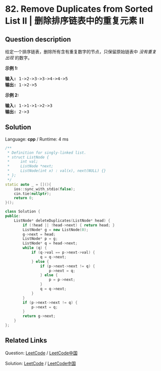 # 82. Remove Duplicates from Sorted List II | 删除排序链表中的重复元素 II

## Question description

<!--If you want to use the English description, use <p>Given a sorted linked list, delete all nodes that have duplicate numbers, leaving only <em>distinct</em> numbers from the original list.</p>

<p><strong>Example 1:</strong></p>

<pre>
<strong>Input:</strong> 1-&gt;2-&gt;3-&gt;3-&gt;4-&gt;4-&gt;5
<strong>Output:</strong> 1-&gt;2-&gt;5
</pre>

<p><strong>Example 2:</strong></p>

<pre>
<strong>Input:</strong> 1-&gt;1-&gt;1-&gt;2-&gt;3
<strong>Output:</strong> 2-&gt;3
</pre>
 instead-->
<p>给定一个排序链表，删除所有含有重复数字的节点，只保留原始链表中&nbsp;<em>没有重复出现&nbsp;</em>的数字。</p>

<p><strong>示例&nbsp;1:</strong></p>

<pre><strong>输入:</strong> 1-&gt;2-&gt;3-&gt;3-&gt;4-&gt;4-&gt;5
<strong>输出:</strong> 1-&gt;2-&gt;5
</pre>

<p><strong>示例&nbsp;2:</strong></p>

<pre><strong>输入:</strong> 1-&gt;1-&gt;1-&gt;2-&gt;3
<strong>输出:</strong> 2-&gt;3</pre>




## Solution

Language: **cpp**  /  Runtime: 4 ms

```cpp
/**
 * Definition for singly-linked list.
 * struct ListNode {
 *     int val;
 *     ListNode *next;
 *     ListNode(int x) : val(x), next(NULL) {}
 * };
 */
static auto _ = [](){
    ios::sync_with_stdio(false);
    cin.tie(nullptr);
    return 0;
}();

class Solution {
public:
    ListNode* deleteDuplicates(ListNode* head) {
        if (!head || !head->next) { return head; }
        ListNode* g = new ListNode(0);
        g->next = head;
        ListNode* p = g;
        ListNode* q = head->next;
        while (q) {
            if (q->val == p->next->val) {
                q = q->next;
            } else {
                if (p->next->next != q) {
                    p->next = q;
                } else {
                    p = p->next;
                }
                q = q->next;
            }
        }
        if (p->next->next != q) {
            p->next = q;
        }
        return g->next;
    }
};
```



## Related Links

Question: [LeetCode](https://leetcode.com/problems/remove-duplicates-from-sorted-list-ii/description/)  /  [LeetCode中国](https://leetcode-cn.com/problems/remove-duplicates-from-sorted-list-ii/description/)

Solution: [LeetCode](https://leetcode.com/articles/remove-duplicates-from-sorted-list-ii/)  /  [LeetCode中国](https://leetcode-cn.com/articles/remove-duplicates-from-sorted-list-ii/)
